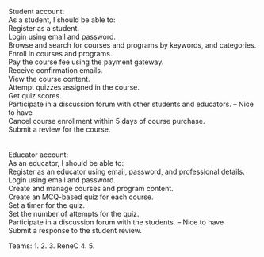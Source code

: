 Student account:  <br>
As a student, I should be able to:  <br>
Register as a student. <br>
Login using email and password. <br>
Browse and search for courses and programs by keywords, and categories. <br>
Enroll in courses and programs. <br>
Pay the course fee using the payment gateway. <br>
Receive confirmation emails.  <br>
View the course content. <br>
Attempt quizzes assigned in the course. <br>
Get quiz scores. <br>
Participate in a discussion forum with other students and educators. – Nice to have <br>
Cancel course enrollment within 5 days of course purchase. <br>
Submit a review for the course. <br>
 <br><br>
Educator account:  <br>
As an educator, I should be able to:  <br>
Register as an educator using email, password, and professional details. <br>
Login using email and password. <br>
Create and manage courses and program content. <br>
Create an MCQ-based quiz for each course.  <br>
Set a timer for the quiz. <br>
Set the number of attempts for the quiz. <br>
Participate in a discussion forum with the students. – Nice to have <br>
Submit a response to the student review. <br>
 
 Teams:
 1.
 2.
 3. ReneC
 4.
 5.

